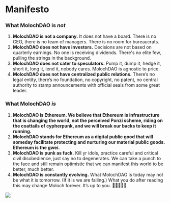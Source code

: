 # Manifesto

### What MolochDAO is _not_

1. **MolochDAO is not a company.** It does not have a board. There is no CEO, there is no team of managers. There is no room for bureaucrats.
2. **MolochDAO does not have investors.** Decisions are not based on quarterly earnings.  No one is receiving dividends.  There's no elite few, pulling the strings in the background.
3. **MolochDAO does not cater to speculators.** Pump it, dump it, hedge it, short it, long it, lend it, nobody cares. MolochDAO is agnostic to price.
4. **MolochDAO does not have centralized public relations.** There’s no legal entity, there’s no foundation, no copyright, no patent, no central authority to stamp announcements with official seals from some great leader.

### What MolochDAO _is_

1. **MolochDAO is Ethereum. We believe that Ethereum is infrastructure that is changing the world, not the perceived Ponzi scheme, riding on the coattails of cypherpunk, and we will break our backs to keep it running.**
2. **MolochDAO stands for Ethereum as a digital public good that will someday facilitate protecting and nurturing our material public goods. Ethereum is the gwei.**
3. **MolochDAO is punk as fuck.** Kill yr idols, practice careful and critical civil disobedience, just say no to degenerates. We can take a punch to the face and still remain optimistic that we can manifest this world to be better, much better.&#x20;
4. **MolochDAO is constantly evolving.** What MolochDAO is today may not be what it is tomorrow. (If it is we are failing.) What you do after reading this may change Moloch forever. It’s up to you. 🤘🏽👹🤘🏽

![](https://media.giphy.com/media/1n92hYPiFQ0efcCtrF/giphy.gif)
